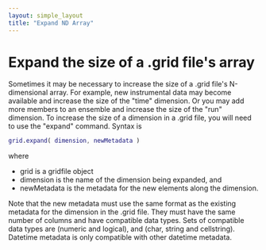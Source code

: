 ```yaml
---
layout: simple_layout
title: "Expand ND Array"
---
```


# Expand the size of a .grid file's array

Sometimes it may be necessary to increase the size of a .grid file's N-dimensional array. For example, new instrumental data may become available and increase the size of the "time" dimension. Or you may add more members to an ensemble and increase the size of the "run" dimension. To increase the size of a dimension in a .grid file, you will need to use the "expand" command. Syntax is
```matlab
grid.expand( dimension, newMetadata )
```
where
* grid is a gridfile object
* dimension is the name of the dimension being expanded, and
* newMetadata is the metadata for the new elements along the dimension.

Note that the new metadata must use the same format as the existing metadata for the dimension in the .grid file. They must have the same number of columns and have compatible data types. Sets of compatible data types are (numeric and logical), and (char, string and cellstring). Datetime metadata is only compatible with other datetime metadata.
